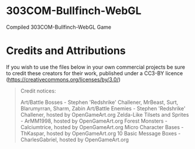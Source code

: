 # 303COM-Bullfinch-WebGL
 Compiled 303COM-Bullfinch-WebGL Game

# Credits and Attributions
If you wish to use the files below in your own commercial projects be sure to credit these creators for their work, published under a CC3-BY licence (https://creativecommons.org/licenses/by/3.0/)

> Credit notices:
> 
> Art/Battle Bosses - Stephen 'Redshrike' Challener, MrBeast, Surt, Blarumyrran, Sharm, Zabin
Art/Battle Enemies - Stephen 'Redshrike' Challener, hosted by OpenGameArt.org
Zelda-Like Tilsets and Sprites - ArMM1998, hosted by OpenGameArt.org
Forest Monsters - Calciumtrice, hosted by OpenGameArt.org
Micro Character Bases - ThKaspar, hosted by OpenGameArt.org
10 Basic Message Boxes - CharlesGabriel, hosted by OpenGameArt.org

